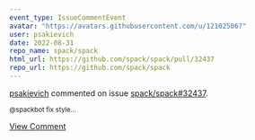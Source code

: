 ```yaml
---
event_type: IssueCommentEvent
avatar: "https://avatars.githubusercontent.com/u/12102506?"
user: psakievich
date: 2022-08-31
repo_name: spack/spack
html_url: https://github.com/spack/spack/pull/32437
repo_url: https://github.com/spack/spack
---
```


<a href='https://github.com/psakievich' target='_blank'>psakievich</a> commented on issue <a href='https://github.com/spack/spack/pull/32437' target='_blank'>spack/spack#32437</a>.

<small>@spackbot fix style...</small>

<a href='https://github.com/spack/spack/pull/32437' target='_blank'>View Comment</a>